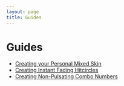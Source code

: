 ```yaml
---
layout: page
title: Guides
---
```


# Guides
- [Creating your Personal Mixed Skin](./guides/mixing_skins.html)
- [Creating Instant Fading Hitcircles](./guides/insta_fade_hc.html)
- [Creating Non-Pulsating Combo Numbers](./guides/non_pulsating_combo_numbers.html)